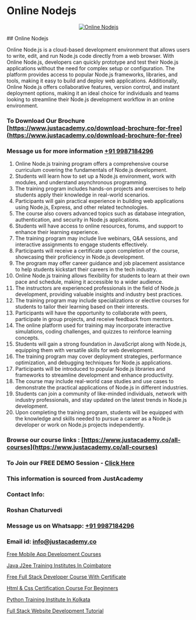 # Online Nodejs

<p align="center">
  <a href="https://justacademy.co/course-detail/node-js-training">
    <img src="https://justacademy.co/storage2/course_image/1676636994_course_image.webp" alt="Online Nodejs">
  </a>
</p>
## Online Nodejs

Online Node.js is a cloud-based development environment that allows users to write, edit, and run Node.js code directly from a web browser. With Online Node.js, developers can quickly prototype and test their Node.js applications without the need for complex setup or configuration. The platform provides access to popular Node.js frameworks, libraries, and tools, making it easy to build and deploy web applications. Additionally, Online Node.js offers collaborative features, version control, and instant deployment options, making it an ideal choice for individuals and teams looking to streamline their Node.js development workflow in an online environment.
### To Download Our Brochure [https://www.justacademy.co/download-brochure-for-free](https://www.justacademy.co/download-brochure-for-free)
### Message us for more information [+91 9987184296](https://api.whatsapp.com/send?phone=919987184296)
1) Online Node.js training program offers a comprehensive course curriculum covering the fundamentals of Node.js development.
2) Students will learn how to set up a Node.js environment, work with modules, and understand asynchronous programming.
3) The training program includes hands-on projects and exercises to help students apply their knowledge in real-world scenarios.
4) Participants will gain practical experience in building web applications using Node.js, Express, and other related technologies.
5) The course also covers advanced topics such as database integration, authentication, and security in Node.js applications.
6) Students will have access to online resources, forums, and support to enhance their learning experience.
7) The training program may include live webinars, Q&A sessions, and interactive assignments to engage students effectively.
8) Participants will receive a certificate upon completion of the course, showcasing their proficiency in Node.js development.
9) The program may offer career guidance and job placement assistance to help students kickstart their careers in the tech industry.
10) Online Node.js training allows flexibility for students to learn at their own pace and schedule, making it accessible to a wider audience.
11) The instructors are experienced professionals in the field of Node.js development, providing valuable insights and industry best practices.
12) The training program may include specializations or elective courses for students to tailor their learning based on their interests.
13) Participants will have the opportunity to collaborate with peers, participate in group projects, and receive feedback from mentors.
14) The online platform used for training may incorporate interactive simulations, coding challenges, and quizzes to reinforce learning concepts.
15) Students will gain a strong foundation in JavaScript along with Node.js, equipping them with versatile skills for web development.
16) The training program may cover deployment strategies, performance optimization, and debugging techniques for Node.js applications.
17) Participants will be introduced to popular Node.js libraries and frameworks to streamline development and enhance productivity.
18) The course may include real-world case studies and use cases to demonstrate the practical applications of Node.js in different industries.
19) Students can join a community of like-minded individuals, network with industry professionals, and stay updated on the latest trends in Node.js development.
20) Upon completing the training program, students will be equipped with the knowledge and skills needed to pursue a career as a Node.js developer or work on Node.js projects independently.

### Browse our course links : [https://www.justacademy.co/all-courses](https://www.justacademy.co/all-courses) 
### To Join our FREE DEMO Session - [Click Here](https://www.justacademy.co/register-for-course-demo)


### This information is sourced from JustAcademy
### Contact Info:
### Roshan Chaturvedi
### Message us on Whatsapp: [+91 9987184296](https://api.whatsapp.com/send?phone=919987184296)
### Email id: [info@justacademy.co](mailto:info@justacademy.co)
                
[Free Mobile App Development Courses](https://www.linkedin.com/pulse/free-mobile-app-development-courses-justacademy-houston-hp7zf?trackingId=IjOu%2B8%2FQndMazhGbVIZP5Q%3D%3D&lipi=urn%3Ali%3Apage%3Ad_flagship3_company_admin%3BnF3eASk8R%2BOWSu8GAkG%2FXw%3D%3D)

[Java J2ee Training Institutes In Coimbatore](https://www.linkedin.com/pulse/java-j2ee-training-institutes-coimbatore-justacademy-beangaluru-zucie?trackingId=Y1IadZpF%2BfFvp08sTde7YA%3D%3D&lipi=urn%3Ali%3Apage%3Ad_flagship3_company_admin%3BV3sjVNqrQV6LT8YmMJxhFA%3D%3D)

[Free Full Stack Developer Course With Certificate](https://medium.com/@sagarawat89/free-full-stack-developer-course-with-certificate-fc9300f8fccb)

[Html & Css Certification Course For Beginners](https://medium.com/@shivamja27/html-css-certification-course-for-beginners-273f9e095bca)

[Python Training Institute In Kolkata](https://justacademyin.github.io/justacademy/python-training-institute-in-kolkata)

[Full Stack Website Development Tutorial](https://justacademyin.github.io/justacademy/full-stack-website-development-tutorial)

